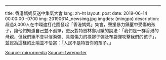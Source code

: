 ---
title: 香港媽媽反送中集氣大會
lang: zh-ht
layout: post
date: 2019-06-14 00:00:00 -0700
img: 20190614_newsimg.jpg
imgdes: (mingpo)
description: 超過3,000人在中環遮打花園發起「香港媽媽」集會，聲援暴力鎮壓中受傷的孩子，讓他們知道自己並不孤單，更反對特首林鄭月娥的說法：「我們是一群香港的母親，但我們絕不會以催淚彈、具殺傷力的橡膠子彈及布袋彈攻擊我們的孩子」，並認為這樣的比喻並不恰當：「人民不是特首你的孩子。」

[Source: mirrormedia](https://www.mirrormedia.mg/story/20190614pol010/)
[Source: twreporter](https://www.twreporter.org/a/photo-hong-kong-china-extradition-law-614-mothers)